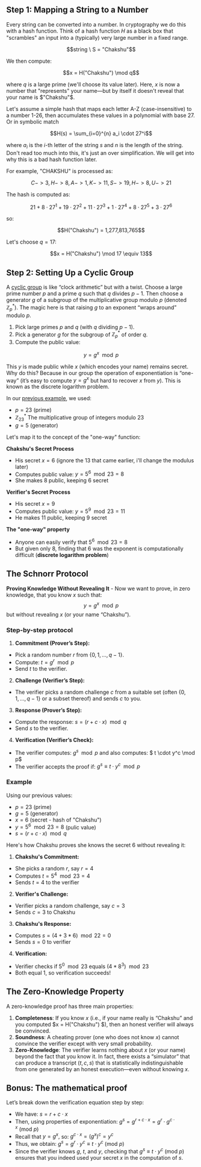 ## Step 1: Mapping a String to a Number

Every string can be converted into a number. In cryptography we do this with a hash function. Think of a hash function 𝐻 as a black box that "scrambles" an input into a (typically) very large number in a fixed range.

$$string \ S = "Chakshu"$$

We then compute:

$$x = H("Chakshu") \mod q$$

where $q$ is a large prime (we'll choose its value later).
Here, $x$ is now a number that "represents" your name—but by itself it doesn't reveal that your name is $"Chakshu"$.

Let's assume a simple hash that maps each letter A-Z (case-insensitive) to a number 1-26, then accumulates these values in a polynomial with base 27. Or in symbolic match

$$H(s) = \sum_{i=0}^{n} a_i \cdot 27^i$$

where $a_i$ is the $i$-th letter of the string $s$ and $n$ is the length of the string. Don't read too much into this, it's just an over simplification. We will get into why this is a bad hash function later.
    
For example, "CHAKSHU" is processed as:

$$C -> 3, H -> 8, A -> 1, K -> 11, S -> 19, H -> 8, U -> 21$$

The hash is computed as:

$$21 + 8 \cdot 27^1 + 19 \cdot 27^2 + 11 \cdot 27^3 + 1 \cdot 27^4 + 8 \cdot 27^5 + 3 \cdot 27^6$$

so:

$$H("Chakshu") = 1,277,813,765$$
    
Let's choose $q = 17$:

$$x = H("Chakshu") \mod 17 \equiv 13$$

## Step 2: Setting Up a Cyclic Group
A [cyclic group](cyclic_groups.md) is like “clock arithmetic” but with a twist. Choose a large prime number $p$ and a prime $q$ such that $q$ divides $p - 1$. Then choose a generator $g$ of a subgroup of the multiplicative group modulo $p$ (denoted $\mathbb{Z}_p^*$). The magic here is that raising $g$ to an exponent “wraps around” modulo $p$.

1. Pick large primes $p$ and $q$ (with $q$ dividing $p - 1$).  
2. Pick a generator $g$ for the subgroup of $\mathbb{Z}_p^*$ of order $q$.  
3. Compute the public value:

$$y = g^x \mod p$$

This $y$ is made public while $x$ (which encodes your name) remains secret. Why do this? Because in our group the operation of exponentiation is “one-way” (it’s easy to compute $y = g^x$ but hard to recover $x$ from $y$). This is known as the discrete logarithm problem.

In our [previous example](./cyclic_groups.md), we used:

- $p = 23$ (prime)
- $\mathbb{Z}_{23}^*$ The multiplicative group of integers modulo 23
- $g = 5$ (generator)

Let's map it to the concept of the "one-way" function:

**Chakshu's Secret Process**
- His secret $x = 6$ (ignore the $13$ that came earlier, i'll change the modulus later)
- Computes public value: $y = 5^6 \mod 23 = 8$
- She makes $8$ public, keeping $6$ secret

**Verifier's Secret Process**
- His secret $x = 9$
- Computes public value: $y = 5^9 \mod 23 = 11$
- He makes $11$ public, keeping $9$ secret

**The "one-way" property**
- Anyone can easily verify that $5^6 \mod 23 = 8$
- But given only $8$, finding that $6$ was the exponent is computationally difficult (**discrete logarithm problem**)

## The Schnorr Protocol
**Proving Knowledge Without Revealing It** - Now we want to prove, in zero knowledge, that you know 
$x$ such that: $$y = g^x \mod p$$ but without revealing $x$ (or your name “Chakshu”).

### Step-by-step protocol

1. **Commitment (Prover’s Step):**
- Pick a random number $r$ from $\{0, 1, \ldots, q-1\}$.
- Compute: $t = g^r \mod p$
- Send $t$ to the verifier.

2. **Challenge (Verifier’s Step):**
- The verifier picks a random challenge $c$ from a suitable set (often $\{0, 1, \ldots, q-1\}$ or a subset thereof) and sends $c$ to you.

3. **Response (Prover’s Step):**
- Compute the response: $s = (r + c \cdot x) \mod q$
- Send $s$ to the verifier.

4. **Verification (Verifier’s Check):**
- The verifier computes: $g^s \mod p$ and also computes: $ t \cdot y^c \mod p$
- The verifier accepts the proof if: $g^s \equiv t \cdot y^c \mod p$

### Example

Using our previous values:

- $p = 23$ (prime)
- $g = 5$ (generator)
- $x = 6$ (secret - hash of "Chakshu")
- $y = 5^6 \mod 23 = 8$ (pulic value)
- $s = (r + c \cdot x) \mod q$

Here's how Chakshu proves she knows the secret 6 without revealing it:

1. **Chakshu's Commitment:**

- She picks a random $r$, say $r = 4$
- Computes $t = 5^4 \mod 23 = 4$
- Sends $t = 4$ to the verifier

2. **Verifier's Challenge:**

- Verifier picks a random challenge, say $c = 3$
- Sends $c = 3$ to Chakshu

3. **Chakshu's Response:**

- Computes $s = (4 + 3 * 6) \mod 22 = 0$
- Sends $s = 0$ to verifier

4. **Verification:**

- Verifier checks if $5^{0} \mod 23$ equals $(4 * 8^3) \mod 23$
- Both equal $1$, so verification succeeds!

## The Zero-Knowledge Property

A zero-knowledge proof has three main properties:

1. **Completeness**: If you know $x$ (i.e., if your name really is “Chakshu” and you computed $x = H("Chakshu") $), then an honest verifier will always be convinced.  
2. **Soundness**: A cheating prover (one who does not know $x$) cannot convince the verifier except with very small probability.  
3. **Zero-Knowledge**: The verifier learns nothing about $x$ (or your name) beyond the fact that you know it. In fact, there exists a “simulator” that can produce a transcript $(t, c, s)$ that is statistically indistinguishable from one generated by an honest execution—even without knowing $x$.

## Bonus: The mathematical proof
Let’s break down the verification equation step by step:

- We have: $s = r + c \cdot x$
- Then, using properties of exponentiation: $g^s = g^{r + c \cdot x} = g^r \cdot g^{c \cdot x} \ (\text{mod} \ p)$
- Recall that $y = g^x,$ so: $g^{c \cdot x} = (g^x)^c = y^c$
- Thus, we obtain: $g^s = g^r \cdot y^c \equiv t \cdot y^c \ (\text{mod} \ p)$
- Since the verifier knows $g$, $t$, and $y$, checking that $g^s \equiv t \cdot y^c \ (\text{mod} \ p)$ ensures that you indeed used your secret $x$ in the computation of $s$.
